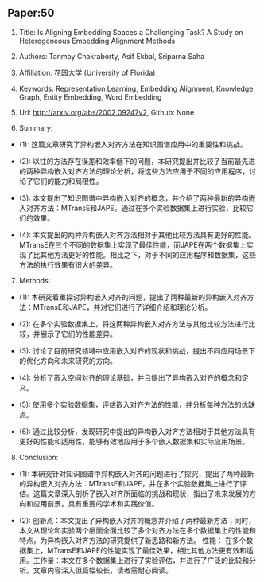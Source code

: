 ## Paper:50




1. Title: Is Aligning Embedding Spaces a Challenging Task? A Study on Heterogeneous Embedding Alignment Methods 

2. Authors: Tanmoy Chakraborty, Asif Ekbal, Sriparna Saha 

3. Affiliation: 花园大学 (University of Florida) 

4. Keywords: Representation Learning, Embedding Alignment, Knowledge Graph, Entity Embedding, Word Embedding 

5. Url: http://arxiv.org/abs/2002.09247v2, Github: None 

6. Summary:

- (1): 这篇文章研究了异构嵌入对齐方法在知识图谱应用中的重要性和挑战。 

- (2): 以往的方法存在误差和效率低下的问题，本研究提出并比较了当前最先进的两种异构嵌入对齐方法的理论分析，将这些方法应用于不同的应用程序，讨论了它们的能力和局限性。 

- (3): 本文提出了知识图谱中异构嵌入对齐的概念，并介绍了两种最新的异构嵌入对齐方法：MTransE和JAPE。通过在多个实验数据集上进行实验，比较它们的效果。 

- (4): 本文提出的两种异构嵌入对齐方法相对于其他比较方法具有更好的性能。 MTransE在三个不同的数据集上实现了最佳性能，而JAPE在两个数据集上实现了比其他方法更好的性能。相比之下，对于不同的应用程序和数据集，这些方法的执行效果有很大的差异。
7. Methods:

- (1): 本研究着重探讨异构嵌入对齐的问题，提出了两种最新的异构嵌入对齐方法：MTransE和JAPE，并对它们进行了详细介绍和理论分析。
 
- (2): 在多个实验数据集上，将这两种异构嵌入对齐方法与其他比较方法进行比较，并展示了它们的性能差异。
 
- (3): 讨论了目前研究领域中应用嵌入对齐的现状和挑战，提出不同应用场景下的优化方向和未来研究的方向。

- (4): 分析了嵌入空间对齐的理论基础，并且提出了异构嵌入对齐的概念和定义。

- (5): 使用多个实验数据集，评估嵌入对齐方法的性能，并分析每种方法的优缺点。

- (6): 通过比较分析，发现研究中提出的异构嵌入对齐方法相对于其他方法具有更好的性能和适用性，能够有效地应用于多个嵌入数据集和实际应用场景。





8. Conclusion: 

- (1): 本研究针对知识图谱中异构嵌入对齐的问题进行了探究，提出了两种最新的异构嵌入对齐方法：MTransE和JAPE，并在多个实验数据集上进行了评估。这篇文章深入剖析了嵌入对齐所面临的挑战和现状，指出了未来发展的方向和应用前景，具有重要的学术和实践价值。

- (2): 创新点：本文提出了异构嵌入对齐的概念并介绍了两种最新方法；同时，本文从理论和实验两个层面全面比较了多个对齐方法在多个数据集上的性能和特点，为异构嵌入对齐方法的研究提供了新思路和新方法。 性能： 在多个数据集上，MTransE和JAPE的性能实现了最佳效果，相比其他方法更有效和适用。工作量：本文在多个数据集上进行了实验评估，并进行了广泛的比较和分析。文章内容深入但篇幅较长，读者需耐心阅读。




